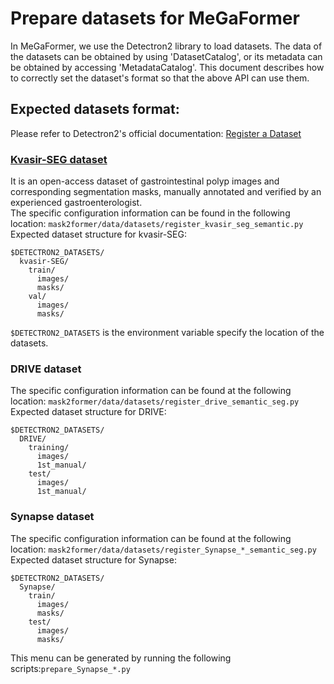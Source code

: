 # Prepare datasets for MeGaFormer 
In MeGaFormer, we use the Detectron2 library to load datasets. The data of the datasets can be obtained by using 'DatasetCatalog', or its metadata can be obtained by accessing 'MetadataCatalog'. This document describes how to correctly set the dataset's format so that the above API can use them.

## Expected datasets format:
Please refer to Detectron2's official documentation: [Register a Dataset](https://detectron2.readthedocs.io/tutorials/datasets.html#register-a-dataset)  

### [Kvasir-SEG dataset](https://datasets.simula.no/kvasir-seg/)  
It is an open-access dataset of gastrointestinal polyp images and corresponding segmentation masks, manually annotated and verified by an experienced gastroenterologist.  
The specific configuration information can be found in the following location:
`mask2former/data/datasets/register_kvasir_seg_semantic.py`    
Expected dataset structure for kvasir-SEG:  
```shell
$DETECTRON2_DATASETS/
  kvasir-SEG/
    train/
      images/
      masks/
    val/
      images/
      masks/
```  
`$DETECTRON2_DATASETS` is the environment variable specify the location of the datasets.  
### DRIVE dataset 
The specific configuration information can be found at the following location: `mask2former/data/datasets/register_drive_semantic_seg.py`  
Expected dataset structure for DRIVE:  
```shell
$DETECTRON2_DATASETS/
  DRIVE/
    training/
      images/
      1st_manual/
    test/
      images/
      1st_manual/
```  
### Synapse dataset 
The specific configuration information can be found at the following location: `mask2former/data/datasets/register_Synapse_*_semantic_seg.py`  
Expected dataset structure for Synapse:  
```shell
$DETECTRON2_DATASETS/
  Synapse/
    train/
      images/
      masks/
    test/
      images/
      masks/
```  
This menu can be generated by running the following scripts:`prepare_Synapse_*.py`  